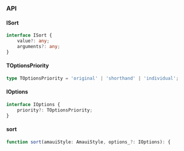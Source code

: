 

### API

#### ISort

```ts
interface ISort {
    value?: any;
    arguments?: any;
}
```

#### TOptionsPriority

```ts
type TOptionsPriority = 'original' | 'shorthand' | 'individual';
```

#### IOptions

```ts
interface IOptions {
    priority?: TOptionsPriority;
}
```

#### sort

```ts
function sort(amauiStyle: AmauiStyle, options_?: IOptions): {
```

